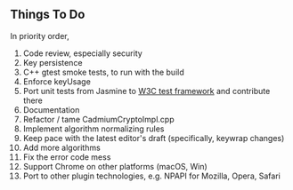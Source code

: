 Things To Do
------------

In priority order,

1. Code review, especially security
2. Key persistence
3. C++ gtest smoke tests, to run with the build
4. Enforce keyUsage
5. Port unit tests from Jasmine to [W3C test framework](https://github.com/w3c/web-platform-tests) and contribute there
6. Documentation
7. Refactor / tame CadmiumCryptoImpl.cpp
8. Implement algorithm normalizing rules
9. Keep pace with the latest editor's draft (specifically, keywrap changes)
10. Add more algorithms
11. Fix the error code mess
12. Support Chrome on other platforms (macOS, Win)
13. Port to other plugin technologies, e.g. NPAPI for Mozilla, Opera, Safari
